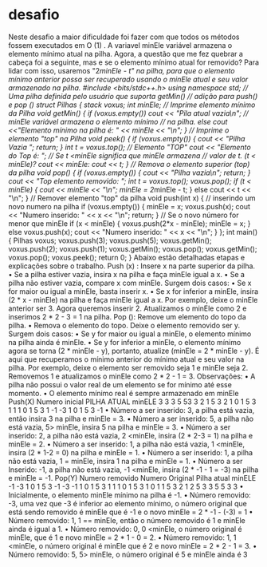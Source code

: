 # desafio

Neste desafio a maior dificuldade foi fazer com que todos os métodos fossem executados
em O (1) . A variavel minEle variável armazena o elemento mínimo atual na pilha. Agora, a
questão que me fez quebrar a cabeça foi a seguinte, mas e se o elemento mínimo atual for
removido?
Para lidar com isso, usaremos "2*minEle - t" na pilha, para que o elemento mínimo anterior
possa ser recuperado usando o minEle atual e seu valor armazenado na pilha.
#include <bits/stdc++.h>
using namespace std;
// Uma pilha definida pelo usuário que suporta getMin()
// adição para push() e pop ()
struct Pilhas
{
 stack<int> voxus;
int minEle;
// Imprime elemento mínimo da Pilha
void getMin()
{
if (voxus.empty())
cout << "Pila atual vazia\n";
// minEle variável armazena o elemento mínimo
// na pilha.
else
cout <<"Elemento mínimo na pilha é: "
<< minEle << "\n";
}
// Imprime o elemento "top" na Pilha
void peek()
{
if (voxus.empty())
{
cout << "Pilha Vazia ";
return;
}
int t = voxus.top(); // Elemento "TOP"
cout << "Elemento do Top é: ";
// Se t <minEle significa que minEle armazena
 // valor de t.
(t < minEle)? cout << minEle: cout << t;
}
// Remova o elemento superior (top) da pilha
void pop()
{
if (voxus.empty())
{
cout << "Pilha vazia\n";
return;
}
cout << "Top elemento removido: ";
int t = voxus.top();
voxus.pop();
if (t < minEle)
{
cout << minEle << "\n";
minEle = 2*minEle - t;
}
else
cout << t << "\n";
}
// Remover elemento "top" da pilha
void push(int x)
{
// inserindo um novo numero na pilha
if (voxus.empty())
{
minEle = x;
voxus.push(x);
cout << "Numero inserido: " << x << "\n";
return;
}
// Se o novo número for menor que minEle
if (x < minEle)
{
voxus.push(2*x - minEle);
minEle = x;
}
else
voxus.push(x);
cout << "Numero inserido: " << x << "\n";
}
};
int main()
{
Pilhas voxus;
voxus.push(3);
voxus.push(5);
voxus.getMin();
voxus.push(2);
voxus.push(1);
voxus.getMin();
voxus.pop();
voxus.getMin();
voxus.pop();
voxus.peek();
return 0;
}
Abaixo estão detalhadas etapas e explicações sobre o trabalho.
Push (x) : Insere x na parte superior da pilha.
• Se a pilha estiver vazia, insira x na pilha e faça minEle igual a x.
• Se a pilha não estiver vazia, compare x com minEle. Surgem dois casos:
• Se x for maior ou igual a minEle, basta inserir x. 
• Se x for inferior a minEle, insira (2 * x - minEle) na pilha e faça minEle igual a x.
Por exemplo, deixe o minEle anterior ser 3. Agora queremos inserir 2.
Atualizamos o minEle como 2 e inserimos 2 * 2 - 3 = 1 na pilha.
Pop (): Remove um elemento do topo da pilha.
• Remova o elemento do topo. Deixe o elemento removido ser y. Surgem dois casos:
• Se y for maior ou igual a minEle, o elemento mínimo na pilha ainda é minEle.
• Se y for inferior a minEle, o elemento mínimo agora se torna (2 * minEle - y),
portanto, atualize (minEle = 2 * minEle - y). É aqui que recuperamos o mínimo
anterior do mínimo atual e seu valor na pilha. Por exemplo, deixe o elemento
ser removido seja 1 e minEle seja 2. Removemos 1 e atualizamos o minEle
como 2 * 2 - 1 = 3.
Observações:
• A pilha não possui o valor real de um elemento se for mínimo até esse momento.
• O elemento mínimo real é sempre armazenado em minEle
Push(X)
Numero inicial PILHA ATUAL  minELE
3                 3            3
5                 53           3
2                 1 5 3        2
1                 0 1 5 3      1
1                 1 0 1 5 3    1
-1               -3 1 0 1 5 3  -1
• Número a ser inserido: 3, a pilha está vazia, então insira 3 na pilha e minEle = 3.
• Número a ser inserido: 5, a pilha não está vazia, 5> minEle, insira 5 na pilha e minEle
= 3.
• Número a ser inserido: 2, a pilha não está vazia, 2 <minEle, insira (2 * 2-3 = 1) na
pilha e minEle = 2.
• Número a ser inserido: 1, a pilha não está vazia, 1 <minEle, insira (2 * 1-2 = 0) na
pilha e minEle = 1.
• Número a ser inserido: 1, a pilha não está vazia, 1 = minEle, insira 1 na pilha e minEle
= 1.
• Número a ser Inserido: -1, a pilha não está vazia, -1 <minEle, insira (2 * -1 - 1 = -3) na
pilha e minEle = -1. 
Pop(Y)
Numero removido Numero Original Pilha atual minELE
-1 -3 1 0 1 5 3 -1
-3 -1 1 0 1 5 3 1
1 1 0 1 5 3 1
0 1 1 5 3 2
1 2 5 3 3
5 5 3 3
• Inicialmente, o elemento minEle mínimo na pilha é -1.
• Número removido: -3, uma vez que -3 é inferior ao elemento mínimo, o número
original que está sendo removido é minEle que é -1 e o novo minEle = 2 * -1 - (-3) =
1
• Número removido: 1, 1 == minEle, então o número removido é 1 e minEle ainda é
igual a 1.
• Número removido: 0, 0 <minEle, o número original é minEle, que é 1 e novo minEle =
2 * 1 - 0 = 2.
• Número removido: 1, 1 <minEle, o número original é minEle que é 2 e novo minEle =
2 * 2 - 1 = 3.
• Número removido: 5, 5> minEle, o número original é 5 e minEle ainda é 3 
